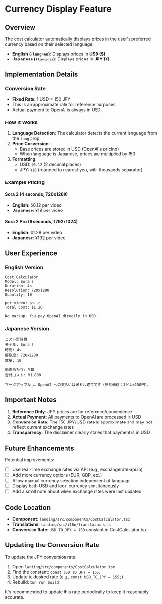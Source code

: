 # Currency Display Feature

## Overview

The cost calculator automatically displays prices in the user's preferred currency based on their selected language:

- **English (`?lang=en`)**: Displays prices in **USD ($)**
- **Japanese (`?lang=ja`)**: Displays prices in **JPY (¥)**

## Implementation Details

### Conversion Rate
- **Fixed Rate**: 1 USD = 150 JPY
- This is an approximate rate for reference purposes
- Actual payment to OpenAI is always in USD

### How It Works

1. **Language Detection**: The calculator detects the current language from the `lang` prop
2. **Price Conversion**: 
   - Base prices are stored in USD (OpenAI's pricing)
   - When language is Japanese, prices are multiplied by 150
3. **Formatting**:
   - USD: `$0.12` (2 decimal places)
   - JPY: `¥18` (rounded to nearest yen, with thousands separator)

### Example Pricing

#### Sora 2 (4 seconds, 720x1280)
- **English**: $0.12 per video
- **Japanese**: ¥18 per video

#### Sora 2 Pro (8 seconds, 1792x1024)
- **English**: $1.28 per video
- **Japanese**: ¥192 per video

## User Experience

### English Version
```
Cost Calculator
Model: Sora 2
Duration: 4s
Resolution: 720x1280
Quantity: 10

per video: $0.12
Total Cost: $1.20

No markup. You pay OpenAI directly in USD.
```

### Japanese Version
```
コスト計算機
モデル: Sora 2
時間: 4s
解像度: 720x1280
数量: 10

動画あたり: ¥18
合計コスト: ¥1,800

マークアップなし。OpenAI への支払いは米ドル建てです（参考価格：1ドル=150円）。
```

## Important Notes

1. **Reference Only**: JPY prices are for reference/convenience
2. **Actual Payment**: All payments to OpenAI are processed in USD
3. **Conversion Rate**: The 150 JPY/USD rate is approximate and may not reflect current exchange rates
4. **Transparency**: The disclaimer clearly states that payment is in USD

## Future Enhancements

Potential improvements:
- [ ] Use real-time exchange rates via API (e.g., exchangerate-api.io)
- [ ] Add more currency options (EUR, GBP, etc.)
- [ ] Allow manual currency selection independent of language
- [ ] Display both USD and local currency simultaneously
- [ ] Add a small note about when exchange rates were last updated

## Code Location

- **Component**: `landing/src/components/CostCalculator.tsx`
- **Translations**: `landing/src/i18n/translations.ts`
- **Conversion Rate**: `USD_TO_JPY = 150` constant in CostCalculator.tsx

## Updating the Conversion Rate

To update the JPY conversion rate:

1. Open `landing/src/components/CostCalculator.tsx`
2. Find the constant: `const USD_TO_JPY = 150;`
3. Update to desired rate (e.g., `const USD_TO_JPY = 155;`)
4. Rebuild: `bun run build`

It's recommended to update this rate periodically to keep it reasonably accurate.

